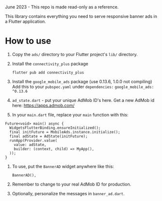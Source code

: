 June 2023 - This repo is made read-only as a reference.

This library contains everything you need to serve responsive
banner ads in a Flutter application.

# How to use

1. Copy the `ads/` directory to your Flutter project's `lib/` directory.

1. Install the `connectivity_plus` package

    `flutter pub add connectivity_plus`


1. Install the `google_mobile_ads` package (use 0.13.6, 1.0.0 not compiling)
   Add this to your `pubspec.yaml` under `dependencies:`
     `google_mobile_ads: ^0.13.6`


1. `ad_state.dart` - put your unique AdMob ID's here. Get a new AdMob id here: https://apps.admob.com/


1. In your `main.dart` file, replace your `main` function with this:

```
Future<void> main() async {
  WidgetsFlutterBinding.ensureInitialized();
  final initFuture = MobileAds.instance.initialize();
  final adState = AdState(initFuture);
  runApp(Provider.value(
    value: adState,
    builder: (context, child) => MyApp(),
  ));
}
```

1. To use, put the `BannerAD` widget anywhere like this:

    `BannerAD(),`


1. Remember to change to your real AdMob ID for production.  

1. Optionally, personalize the messages in `banner_ad.dart`.
